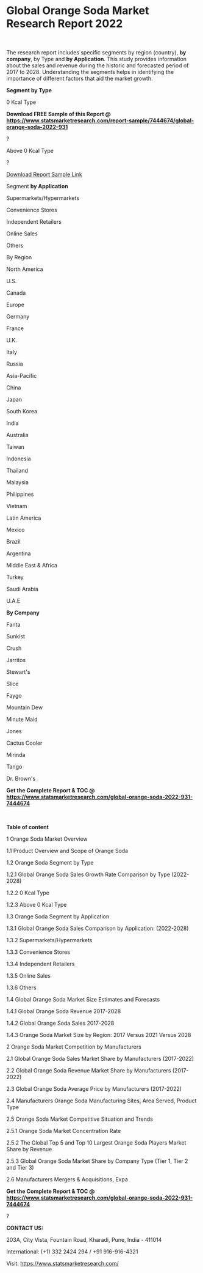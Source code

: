 <h1>Global Orange Soda Market Research Report 2022</h1><br/><p>The research report includes specific segments by region (country), <strong>by company</strong>, by Type and <strong>by Application</strong>. This study provides information about the sales and revenue during the historic and forecasted period of 2017 to 2028. Understanding the segments helps in identifying the importance of different factors that aid the market growth.</p>
 
 
 
 <p><strong>Segment by Type</strong></p>
 
 
 
 <p>0 Kcal Type</p>
 
 
 
 <div><b>Download FREE Sample of this Report @ <a href="https://www.statsmarketresearch.com/download-free-sample/7444674/global-orange-soda-2022-931">https://www.statsmarketresearch.com/report-sample/7444674/global-orange-soda-2022-931</a></b></div>
 
 
 
 <p>? </p>
 
 
 
 <p>Above 0 Kcal Type</p>
 
 
 
 <p>? </p>
 
 
 
 <p><a href="https://www.statsmarketresearch.com/download-free-sample/7444674/global-orange-soda-2022-931">Download Report Sample Link</a></p>
 
 
 
 <p>Segment <strong>by Application</strong></p>
 
 
 
 <p>Supermarkets/Hypermarkets</p>
 
 
 
 <p>Convenience Stores</p>
 
 
 
 <p>Independent Retailers</p>
 
 
 
 <p>Online Sales</p>
 
 
 
 <p>Others</p>
 
 
 
 <p>By Region</p>
 
 
 
 <p>North America</p>
 
 
 
 <p>U.S.</p>
 
 
 
 <p>Canada</p>
 
 
 
 <p>Europe</p>
 
 
 
 <p>Germany</p>
 
 
 
 <p>France</p>
 
 
 
 <p>U.K.</p>
 
 
 
 <p>Italy</p>
 
 
 
 <p>Russia</p>
 
 
 
 <p>Asia-Pacific</p>
 
 
 
 <p>China</p>
 
 
 
 <p>Japan</p>
 
 
 
 <p>South Korea</p>
 
 
 
 <p>India</p>
 
 
 
 <p>Australia</p>
 
 
 
 <p>Taiwan</p>
 
 
 
 <p>Indonesia</p>
 
 
 
 <p>Thailand</p>
 
 
 
 <p>Malaysia</p>
 
 
 
 <p>Philippines</p>
 
 
 
 <p>Vietnam</p>
 
 
 
 <p>Latin America</p>
 
 
 
 <p>Mexico</p>
 
 
 
 <p>Brazil</p>
 
 
 
 <p>Argentina</p>
 
 
 
 <p>Middle East & Africa</p>
 
 
 
 <p>Turkey</p>
 
 
 
 <p>Saudi Arabia</p>
 
 
 
 <p>U.A.E</p>
 
 
 
 <p><strong>By Company</strong></p>
 
 
 
 <p>Fanta</p>
 
 
 
 <p>Sunkist</p>
 
 
 
 <p>Crush</p>
 
 
 
 <p>Jarritos</p>
 
 
 
 <p>Stewart&#39;s</p>
 
 
 
 <p>Slice</p>
 
 
 
 <p>Faygo</p>
 
 
 
 <p>Mountain Dew</p>
 
 
 
 <p>Minute Maid</p>
 
 
 
 <p>Jones</p>
 
 
 
 <p>Cactus Cooler</p>
 
 
 
 <p>Mirinda</p>
 
 
 
 <p>Tango</p>
 
 
 
 <p>Dr. Brown&#39;s</p>
 
 
 
 <div><b>Get the Complete Report & TOC @ <a href="https://www.statsmarketresearch.com/global-orange-soda-2022-931-7444674">https://www.statsmarketresearch.com/global-orange-soda-2022-931-7444674</a></b></div>
 
 
 
 <p><br />
 
 <b>Table of content</b></p>
 
 
 
 <p>1 Orange Soda Market Overview<br />
 
 1.1 Product Overview and Scope of Orange Soda<br />
 
 1.2 Orange Soda Segment by Type<br />
 
 1.2.1 Global Orange Soda Sales Growth Rate Comparison by Type (2022-2028)<br />
 
 1.2.2 0 Kcal Type<br />
 
 1.2.3 Above 0 Kcal Type<br />
 
 1.3 Orange Soda Segment by Application<br />
 
 1.3.1 Global Orange Soda Sales Comparison by Application: (2022-2028)<br />
 
 1.3.2 Supermarkets/Hypermarkets<br />
 
 1.3.3 Convenience Stores<br />
 
 1.3.4 Independent Retailers<br />
 
 1.3.5 Online Sales<br />
 
 1.3.6 Others<br />
 
 1.4 Global Orange Soda Market Size Estimates and Forecasts<br />
 
 1.4.1 Global Orange Soda Revenue 2017-2028<br />
 
 1.4.2 Global Orange Soda Sales 2017-2028<br />
 
 1.4.3 Orange Soda Market Size by Region: 2017 Versus 2021 Versus 2028<br />
 
 2 Orange Soda Market Competition by Manufacturers<br />
 
 2.1 Global Orange Soda Sales Market Share by Manufacturers (2017-2022)<br />
 
 2.2 Global Orange Soda Revenue Market Share by Manufacturers (2017-2022)<br />
 
 2.3 Global Orange Soda Average Price by Manufacturers (2017-2022)<br />
 
 2.4 Manufacturers Orange Soda Manufacturing Sites, Area Served, Product Type<br />
 
 2.5 Orange Soda Market Competitive Situation and Trends<br />
 
 2.5.1 Orange Soda Market Concentration Rate<br />
 
 2.5.2 The Global Top 5 and Top 10 Largest Orange Soda Players Market Share by Revenue<br />
 
 2.5.3 Global Orange Soda Market Share by Company Type (Tier 1, Tier 2 and Tier 3)<br />
 
 2.6 Manufacturers Mergers & Acquisitions, Expa</p>
 
 
 
 <div><b>Get the Complete Report & TOC @ <a href="https://www.statsmarketresearch.com/global-orange-soda-2022-931-7444674">https://www.statsmarketresearch.com/global-orange-soda-2022-931-7444674</a></b></div>
 
 
 
 <p>? </p>
 
 
 
 <p><b>CONTACT US:</b><br />
 
 203A, City Vista, Fountain Road, Kharadi, Pune, India - 411014<br />
 
 International: (+1) 332 2424 294 / +91 916-916-4321<br />
 
 Visit: <a href="https://www.statsmarketresearch.com/">https://www.statsmarketresearch.com/</a></p>